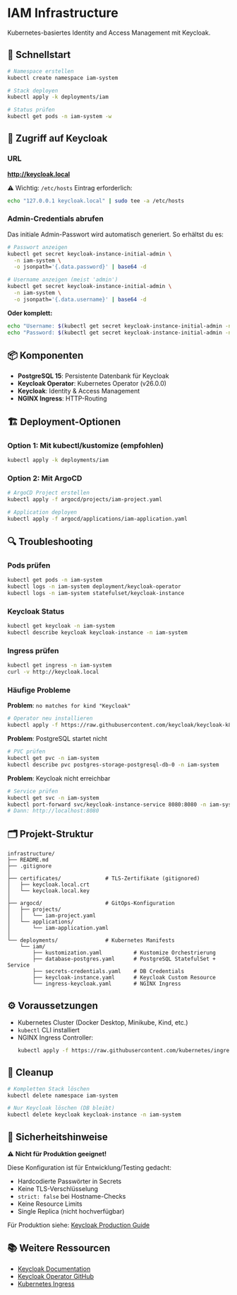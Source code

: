 # IAM Infrastructure

Kubernetes-basiertes Identity and Access Management mit Keycloak.

## 🚀 Schnellstart

```bash
# Namespace erstellen
kubectl create namespace iam-system

# Stack deployen
kubectl apply -k deployments/iam

# Status prüfen
kubectl get pods -n iam-system -w
```

## 🔑 Zugriff auf Keycloak

### URL
**http://keycloak.local**

⚠️ Wichtig: `/etc/hosts` Eintrag erforderlich:
```bash
echo "127.0.0.1 keycloak.local" | sudo tee -a /etc/hosts
```

### Admin-Credentials abrufen

Das initiale Admin-Passwort wird automatisch generiert. So erhältst du es:

```bash
# Passwort anzeigen
kubectl get secret keycloak-instance-initial-admin \
  -n iam-system \
  -o jsonpath='{.data.password}' | base64 -d

# Username anzeigen (meist 'admin')
kubectl get secret keycloak-instance-initial-admin \
  -n iam-system \
  -o jsonpath='{.data.username}' | base64 -d
```

**Oder komplett:**
```bash
echo "Username: $(kubectl get secret keycloak-instance-initial-admin -n iam-system -o jsonpath='{.data.username}' | base64 -d)"
echo "Password: $(kubectl get secret keycloak-instance-initial-admin -n iam-system -o jsonpath='{.data.password}' | base64 -d)"
```

## 📦 Komponenten

- **PostgreSQL 15**: Persistente Datenbank für Keycloak
- **Keycloak Operator**: Kubernetes Operator (v26.0.0)
- **Keycloak**: Identity & Access Management
- **NGINX Ingress**: HTTP-Routing

## 🏗️ Deployment-Optionen

### Option 1: Mit kubectl/kustomize (empfohlen)

```bash
kubectl apply -k deployments/iam
```

### Option 2: Mit ArgoCD

```bash
# ArgoCD Project erstellen
kubectl apply -f argocd/projects/iam-project.yaml

# Application deployen
kubectl apply -f argocd/applications/iam-application.yaml
```

## 🔍 Troubleshooting

### Pods prüfen
```bash
kubectl get pods -n iam-system
kubectl logs -n iam-system deployment/keycloak-operator
kubectl logs -n iam-system statefulset/keycloak-instance
```

### Keycloak Status
```bash
kubectl get keycloak -n iam-system
kubectl describe keycloak keycloak-instance -n iam-system
```

### Ingress prüfen
```bash
kubectl get ingress -n iam-system
curl -v http://keycloak.local
```

### Häufige Probleme

**Problem**: `no matches for kind "Keycloak"`
```bash
# Operator neu installieren
kubectl apply -f https://raw.githubusercontent.com/keycloak/keycloak-k8s-resources/26.0.0/kubernetes/kubernetes.yml
```

**Problem**: PostgreSQL startet nicht
```bash
# PVC prüfen
kubectl get pvc -n iam-system
kubectl describe pvc postgres-storage-postgresql-db-0 -n iam-system
```

**Problem**: Keycloak nicht erreichbar
```bash
# Service prüfen
kubectl get svc -n iam-system
kubectl port-forward svc/keycloak-instance-service 8080:8080 -n iam-system
# Dann: http://localhost:8080
```

## 🗂️ Projekt-Struktur

```
infrastructure/
├── README.md
├── .gitignore
│
├── certificates/              # TLS-Zertifikate (gitignored)
│   ├── keycloak.local.crt
│   └── keycloak.local.key
│
├── argocd/                    # GitOps-Konfiguration
│   ├── projects/
│   │   └── iam-project.yaml
│   └── applications/
│       └── iam-application.yaml
│
└── deployments/               # Kubernetes Manifests
    └── iam/
        ├── kustomization.yaml          # Kustomize Orchestrierung
        ├── database-postgres.yaml      # PostgreSQL StatefulSet + Service
        ├── secrets-credentials.yaml    # DB Credentials
        ├── keycloak-instance.yaml      # Keycloak Custom Resource
        └── ingress-keycloak.yaml       # NGINX Ingress
```

## ⚙️ Voraussetzungen

- Kubernetes Cluster (Docker Desktop, Minikube, Kind, etc.)
- `kubectl` CLI installiert
- NGINX Ingress Controller:
  ```bash
  kubectl apply -f https://raw.githubusercontent.com/kubernetes/ingress-nginx/controller-v1.8.1/deploy/static/provider/cloud/deploy.yaml
  ```

## 🧹 Cleanup

```bash
# Kompletten Stack löschen
kubectl delete namespace iam-system

# Nur Keycloak löschen (DB bleibt)
kubectl delete keycloak keycloak-instance -n iam-system
```

## 🔐 Sicherheitshinweise

⚠️ **Nicht für Produktion geeignet!**

Diese Konfiguration ist für Entwicklung/Testing gedacht:
- Hardcodierte Passwörter in Secrets
- Keine TLS-Verschlüsselung
- `strict: false` bei Hostname-Checks
- Keine Resource Limits
- Single Replica (nicht hochverfügbar)

Für Produktion siehe: [Keycloak Production Guide](https://www.keycloak.org/server/configuration-production)

## 📚 Weitere Ressourcen

- [Keycloak Documentation](https://www.keycloak.org/documentation)
- [Keycloak Operator GitHub](https://github.com/keycloak/keycloak-k8s-resources)
- [Kubernetes Ingress](https://kubernetes.io/docs/concepts/services-networking/ingress/)
